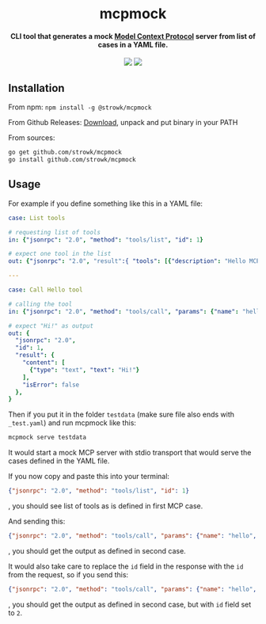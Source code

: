 <h1 align="center">
   mcpmock
</h1>

<h4 align="center">CLI tool that generates a mock <a href="https://modelcontextprotocol.io">Model Context Protocol</a> server from list of cases in a YAML file.</h4>

<p align="center">
	<a href="https://github.com/strowk/mcpmock/actions/workflows/test.yaml"><img src="https://github.com/strowk/mcpmock/actions/workflows/test.yaml/badge.svg"/></a>
	<a href="https://github.com/strowk/mcpmock/actions/workflows/golangci-lint.yaml"><img src="https://github.com/strowk/mcpmock/actions/workflows/golangci-lint.yaml/badge.svg"/></a>
</p>

## Installation

From npm: `npm install -g @strowk/mcpmock`

From Github Releases: [Download](https://github.com/strowk/mcpmock/releases), unpack and put binary in your PATH

From sources:

```bash
go get github.com/strowk/mcpmock
go install github.com/strowk/mcpmock
```

## Usage

For example if you define something like this in a YAML file:

```yaml
case: List tools

# requesting list of tools
in: {"jsonrpc": "2.0", "method": "tools/list", "id": 1}

# expect one tool in the list
out: {"jsonrpc": "2.0", "result":{ "tools": [{"description": "Hello MCP", "inputSchema": {"type": "object"}, "name": "hello"}] }, "id": 1}

---

case: Call Hello tool

# calling the tool
in: {"jsonrpc": "2.0", "method": "tools/call", "params": {"name": "hello", "arguments": {}}, "id": 1}

# expect "Hi!" as output
out: {
  "jsonrpc": "2.0", 
  "id": 1,
  "result": {
    "content": [
      {"type": "text", "text": "Hi!"}
    ],
    "isError": false
  }, 
}
```

Then if you put it in the folder `testdata` (make sure file also ends with `_test.yaml`) and run mcpmock like this:

```bash
mcpmock serve testdata
```

It would start a mock MCP server with stdio transport that would serve the cases defined in the YAML file.

If you now copy and paste this into your terminal:

```json
{"jsonrpc": "2.0", "method": "tools/list", "id": 1}
```
, you should see list of tools as is defined in first MCP case.

And sending this:

```json
{"jsonrpc": "2.0", "method": "tools/call", "params": {"name": "hello", "arguments": {}}, "id": 1}
```

, you should get the output as defined in second case.

It would also take care to replace the `id` field in the response with the `id` from the request, so if you send this:

```json
{"jsonrpc": "2.0", "method": "tools/call", "params": {"name": "hello", "arguments": {}}, "id": 2}
```

, you should get the output as defined in second case, but with `id` field set to `2`.
